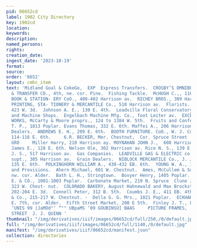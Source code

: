 ```yaml
---
pid: 06652cd
label: 1902 City Directory
key: 1902cd
location: 
keywords: 
description: 
named_persons: 
rights: 
creation_date: 
ingest_date: '2023-10-19'
format: 
source: 
order: '6652'
layout: cmhc_item
text: 'Midland Goal & CokeGo,  EXP  Express Transfers.  CROSBY’S OMNIBUS, CAR- RIAGE
  & TRANSFER CO., 4th, ne. cor. Pine.  Fishing Tackle.  McHUGH C.,, 110% E. 6th.  NOWLAND
  BOOK & STATION- ERY CoO., 400-402 Harrison av.  RICHEY BROS., 309 Harrison av.  WHIPPLE
  PRINTING, STA- TIONERY & MERCANTILE Co., 510 Harrison av.  Florists.  Gates L. A.,
  423 W. 3d.  Johnson A. E., 130 E. 4th.  Leadville Floral Conservatory, 128 W. 7th.  Foundries
  and Machine Shops.  Engelbach Machine Mfg. Co., foot Leiter av.  EXCELSIOR IRON
  WORKS, McCarty & Moore proprs., 124 to 1384 W. 5th.  Fruits and Confectionery.  Campbell
  T. P., 1813 Poplar. Evans Thomas, 332 E. 6th. Maffei A., 206 Harrison av.  Furniture
  Dealers.  ANDREWS E. H., 209 E. 6th.  BOOTH FURNITURE. CoO., W. J. Coughlin mgr.,
  114-116 E. 6th.     6.R. BECKER, Mer. Chestnut,  Cor. Spruce Street  Rockvale CanonCoal     355
  GRO     Miller Harry, 210 Harrison ay. MOYNAHAN JOHN J.,  608 Harrison av. Mulligan
  James E., 128 E. 6th. Nelson Ole, 302 Harrison av. Rice N. S., 139 E. 6th. Sandusky
  J. S., 517 Harrison av.  Gas Companies.  LEADVILLE GAS & ELECTRIC co., Fred C. Webber
  supt., 305 Harrison av.  Grain Dealers.  NIBLOCK MERCANTILE Co., J. J. Niblock pres.,
  135 E. 6th.  POLKINGHORN WILLIAM A., 430-432 EB. 6th.  YOUNG W. A., 12th, cor. Poplar.  Groceries
  and Provisions.  Ahern Michael, 601 W. Chestnut.  Ames, McCullem & Son, E. 7th,
  nw. cor. Alder.  Bath L. H., Stringtown.  Bovyer Henry, 1405 Poplar.  BROWN FRANK
  E. & CO., 1001-1003 Poplar.  Carbonate Market, 219 N. Spruce  Clune J. B. & W.,
  323 W. Chest- nut.  COLORADO BAKERY, August Hahnewald and Max Brockstedt proprs.,
  202-204 E. 3d.  Connell Peter, 312 B. 5th.  Coumbs J. E., 411 EB. 4th.  Crowe P.
  & Co., 215-217 W. Chestnut. -  Della G. G. Mrs., 1021 Poplar.  ECKHARDT H. G., 433
  E. 7th, cor. Alder.  Fifth Street Market, 200 E 5th.  Finley J. T., 800 Poplar.     +s1Sy
  ‘UNIS 99 |JaMOd"’ “"" UBpaMS ‘09 GOUBINSU] BAAS     PICTURE FRAMES,  144 EAST FIFTH
  STREET  J. J. QUINN '
thumbnail: "/img/derivatives/iiif/images/06652cd/full/250,/0/default.jpg"
full: "/img/derivatives/iiif/images/06652cd/full/1140,/0/default.jpg"
manifest: "/img/derivatives/iiif/06652cd/manifest.json"
collection: directories
---
```

